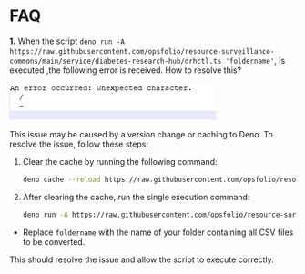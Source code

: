 # FAQ

**1.** When the script
`deno run -A https://raw.githubusercontent.com/opsfolio/resource-surveillance-commons/main/service/diabetes-research-hub/drhctl.ts 'foldername'`,
is executed ,the following error is received. How to resolve this?

![issue](./assets/faq-issue1.png)

This issue may be caused by a version change or caching to Deno. To resolve the
issue, follow these steps:

1. Clear the cache by running the following command:

   ```bash
   deno cache --reload https://raw.githubusercontent.com/opsfolio/resource-surveillance-commons/main/service/diabetes-research-hub/drhctl.ts
   ```

2. After clearing the cache, run the single execution command:

   ```bash
   deno run -A https://raw.githubusercontent.com/opsfolio/resource-surveillance-commons/main/service/diabetes-research-hub/drhctl.ts 'foldername'
   ```

- Replace `foldername` with the name of your folder containing all CSV files to
  be converted.

This should resolve the issue and allow the script to execute correctly.
